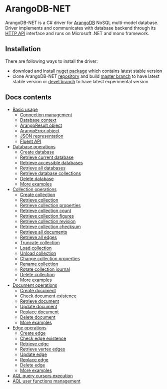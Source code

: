 # ArangoDB-NET

ArangoDB-NET is a C# driver for [ArangoDB](https://www.arangodb.com/) NoSQL multi-model database. Driver implements and communicates with database backend through its [HTTP API](https://docs.arangodb.com/HttpApi/README.html) interface and runs on Microsoft .NET and mono framework.

## Installation

There are following ways to install the driver:

- download and install [nuget package]() which contains latest stable version
- clone ArangoDB-NET [repository](https://github.com/yojimbo87/ArangoDB-NET) and build [master branch](https://github.com/yojimbo87/ArangoDB-NET/tree/master) to have latest stable version or [devel branch](https://github.com/yojimbo87/ArangoDB-NET/tree/devel) to have latest experimental version

## Docs contents

- [Basic usage](docs/BasicUsage.md)
  - [Connection management](docs/BasicUsage.md#connection-management)
  - [Database context](docs/BasicUsage.md#database-context)
  - [ArangoResult object](docs/BasicUsage.md#arangoresult-object)
  - [ArangoError object](docs/BasicUsage.md#arangoerror-object)
  - [JSON representation](docs/BasicUsage.md#json-representation)
  - [Fluent API](docs/BasicUsage.md#fluent-api)
- [Database operations](docs/DatabaseOperations.md)
  - [Create database](docs/DatabaseOperations.md#create-database)
  - [Retrieve current database](docs/DatabaseOperations.md#retrieve-current-database)
  - [Retrieve accessible databases](docs/DatabaseOperations.md#retrieve-accessible-databases)
  - [Retrieve all databases](docs/DatabaseOperations.md#retrieve-all-databases)
  - [Retrieve database collections](docs/DatabaseOperations.md#retrieve-database-collections)
  - [Delete database](docs/DatabaseOperations.md#delete-database)
  - [More examples](docs/DatabaseOperations.md#more-examples)
- [Collection operations](docs/CollectionOperations.md)
  - [Create collection](docs/CollectionOperations.md#create-collection)
  - [Retrieve collection](docs/CollectionOperations.md#retrieve-collection)
  - [Retrieve collection properties](docs/CollectionOperations.md#retrieve-collection-properties)
  - [Retrieve collection count](docs/CollectionOperations.md#retrieve-collection-count)
  - [Retrieve collection figures](docs/CollectionOperations.md#retrieve-collection-figures)
  - [Retrieve collection revision](docs/CollectionOperations.md#retrieve-collection-revision)
  - [Retrieve collection checksum](docs/CollectionOperations.md#retrieve-collection-checksum)
  - [Retrieve all documents](docs/CollectionOperations.md#retrieve-all-documents)
  - [Retrieve all edges](docs/CollectionOperations.md#retrieve-all-edges)
  - [Truncate collection](docs/CollectionOperations.md#truncate-collection)
  - [Load collection](docs/CollectionOperations.md#load-collection)
  - [Unload collection](docs/CollectionOperations.md#unload-collection)
  - [Change collection properties](docs/CollectionOperations.md#change-collection-properties)
  - [Rename collection](docs/CollectionOperations.md#rename-collection)
  - [Rotate collection journal](docs/CollectionOperations.md#rotate-collection-journal)
  - [Delete collection](docs/CollectionOperations.md#delete-collection)
  - [More examples](docs/CollectionOperations.md#more-examples)
- [Document operations](docs/DocumentOperations.md)
  - [Create document](docs/DocumentOperations.md#create-document)
  - [Check document existence](docs/DocumentOperations.md#check-document-existence)
  - [Retrieve document](docs/DocumentOperations.md#retrieve-document)
  - [Update document](docs/DocumentOperations.md#update-document)
  - [Replace document](docs/DocumentOperations.md#replace-document)
  - [Delete document](docs/DocumentOperations.md#delete-document)
  - [More examples](docs/DocumentOperations.md#more-examples)
- [Edge operations](docs/EdgeOperations.md)
  - [Create edge](docs/EdgeOperations.md#create-edge)
  - [Check edge existence](docs/EdgeOperations.md#check-edge-existence)
  - [Retrieve edge](docs/EdgeOperations.md#retrieve-edge)
  - [Retrieve vertex edges](docs/EdgeOperations.md#retrieve-vertex-edges)
  - [Update edge](docs/EdgeOperations.md#update-edge)
  - [Replace edge](docs/EdgeOperations.md#replace-edge)
  - [Delete edge](docs/EdgeOperations.md#delete-edge)
  - [More examples](docs/EdgeOperations.md#more-examples)
- [AQL query cursors execution]()
- [AQL user functions management]()
